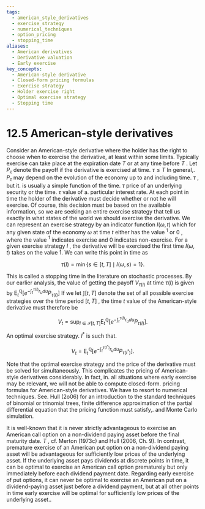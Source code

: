 ```yaml
---
tags:
  - american_style_derivatives
  - exercise_strategy
  - numerical_techniques
  - option_pricing
  - stopping_time
aliases:
  - American derivatives
  - Derivative valuation
  - Early exercise
key_concepts:
  - American-style derivative
  - Closed-form pricing formulas
  - Exercise strategy
  - Holder exercise right
  - Optimal exercise strategy
  - Stopping time
---
```


# 12.5 American-style derivatives  

Consider an American-style derivative where the holder has the right to choose when to exercise the derivative, at least within some limits. Typically exercise can take place at the expiration date $T$ or at any time before $T$ . Let $P_{\tau}$ denote the payoff if the derivative is exercised at time. $\tau\leq T$ In general,. $P_{\tau}$ may depend on the evolution of the economy up to and including time. $\tau$ , but it. is usually a simple function of the time. $\tau$ price of an underlying security or the time. $\tau$ value of a. particular interest rate. At each point in time the holder of the derivative must decide whether or not he will exercise. Of course, this decision must be based on the available information, so we are seeking an entire exercise strategy that tell us exactly in what states of the world we should exercise the derivative. We can represent an exercise strategy by an indicator function $I(\omega,t)$ which for any given state of the economy $\omega$ at time $t$ either has the value $^{1}$ or $0$ , where the value $^{1}$ indicates exercise and $0$ indicates non-exercise. For a given exercise strategy $I$ , the derivative will be exercised the first time $I(\omega,t)$ takes on the value 1. We can write this point in time as  

$$
\tau(I)=\operatorname*{min}\{s\in[t,T]\mid I(\omega,s)=1\}.
$$  

This is called a stopping time in the literature on stochastic processes. By our earlier analysis, the value of getting the payoff $V_{\tau(I)}$ at time $\tau(I)$ is given by $\operatorname{E}_{t}^{\mathbb{Q}}\left[e^{-\int_{t}^{\tau(I)}r_{u}d u}P_{\tau(I)}\right]$ If we let $\mathbb{J}[t,T]$ denote the set of all possible exercise strategies over the time period $[t,T]$ , the time $t$ value of the American-style derivative must therefore be  

$$
V_{t}=\operatorname*{sup}_{I\in\mathcal{I}[t,T]}\mathrm{E}_{t}^{\mathbb{Q}}\left[e^{-\int_{t}^{\tau(I)}r_{u}d u}P_{\tau(I)}\right].
$$  

An optimal exercise strategy. $I^{*}$ is such that.  

$$
V_{t}=\mathrm{E}_{t}^{\mathbb{Q}}\left[e^{-\int_{t}^{\tau(I^{*})}r_{u}d u}P_{\tau(I^{*})}\right].
$$  

Note that the optimal exercise strategy and the price of the derivative must be solved for simultaneously. This complicates the pricing of American-style derivatives considerably. In fact, in. all situations where early exercise may be relevant, we will not be able to compute closed-form. pricing formulas for American-style derivatives. We have to resort to numerical techniques. See. Hull (2o06) for an introduction to the standard techniques of binomial or trinomial trees, finite difference approximation of the partial differential equation that the pricing function must satisfy,. and Monte Carlo simulation.  

It is well-known that it is never strictly advantageous to exercise an American call option on a non-dividend paying asset before the final maturity date. $T$ , cf. Merton (1973c) and Hull (2006, Ch. 9). In contrast, premature exercise of an American put option on a non-dividend paying asset will be advantageous for sufficiently low prices of the underlying asset. If the underlying asset pays dividends at discrete points in time, it can be optimal to exercise an American call option prematurely but only immediately before each dividend payment date. Regarding early exercise of put options, it can never be optimal to exercise an American put on a dividend-paying asset just before a dividend payment, but at all other points in time early exercise will be optimal for sufficiently low prices of the underlying asset..  
